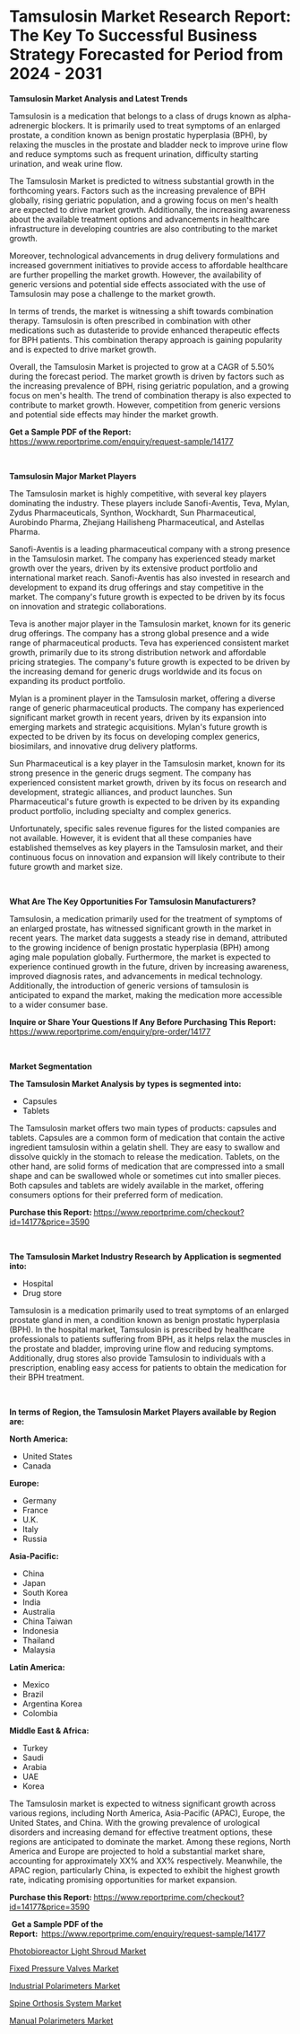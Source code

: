 <p><h1>Tamsulosin Market Research Report: The Key To Successful Business Strategy Forecasted for Period from 2024 - 2031</h1></p><p><strong>Tamsulosin Market Analysis and Latest Trends</strong></p>
<p><p>Tamsulosin is a medication that belongs to a class of drugs known as alpha-adrenergic blockers. It is primarily used to treat symptoms of an enlarged prostate, a condition known as benign prostatic hyperplasia (BPH), by relaxing the muscles in the prostate and bladder neck to improve urine flow and reduce symptoms such as frequent urination, difficulty starting urination, and weak urine flow.</p><p>The Tamsulosin Market is predicted to witness substantial growth in the forthcoming years. Factors such as the increasing prevalence of BPH globally, rising geriatric population, and a growing focus on men's health are expected to drive market growth. Additionally, the increasing awareness about the available treatment options and advancements in healthcare infrastructure in developing countries are also contributing to the market growth.</p><p>Moreover, technological advancements in drug delivery formulations and increased government initiatives to provide access to affordable healthcare are further propelling the market growth. However, the availability of generic versions and potential side effects associated with the use of Tamsulosin may pose a challenge to the market growth.</p><p>In terms of trends, the market is witnessing a shift towards combination therapy. Tamsulosin is often prescribed in combination with other medications such as dutasteride to provide enhanced therapeutic effects for BPH patients. This combination therapy approach is gaining popularity and is expected to drive market growth.</p><p>Overall, the Tamsulosin Market is projected to grow at a CAGR of 5.50% during the forecast period. The market growth is driven by factors such as the increasing prevalence of BPH, rising geriatric population, and a growing focus on men's health. The trend of combination therapy is also expected to contribute to market growth. However, competition from generic versions and potential side effects may hinder the market growth.</p></p>
<p><strong>Get a Sample PDF of the Report:&nbsp;</strong> <a href="https://www.reportprime.com/enquiry/request-sample/14177">https://www.reportprime.com/enquiry/request-sample/14177</a></p>
<p>&nbsp;</p>
<p><strong>Tamsulosin Major Market Players</strong></p>
<p><p>The Tamsulosin market is highly competitive, with several key players dominating the industry. These players include Sanofi-Aventis, Teva, Mylan, Zydus Pharmaceuticals, Synthon, Wockhardt, Sun Pharmaceutical, Aurobindo Pharma, Zhejiang Hailisheng Pharmaceutical, and Astellas Pharma.</p><p>Sanofi-Aventis is a leading pharmaceutical company with a strong presence in the Tamsulosin market. The company has experienced steady market growth over the years, driven by its extensive product portfolio and international market reach. Sanofi-Aventis has also invested in research and development to expand its drug offerings and stay competitive in the market. The company's future growth is expected to be driven by its focus on innovation and strategic collaborations.</p><p>Teva is another major player in the Tamsulosin market, known for its generic drug offerings. The company has a strong global presence and a wide range of pharmaceutical products. Teva has experienced consistent market growth, primarily due to its strong distribution network and affordable pricing strategies. The company's future growth is expected to be driven by the increasing demand for generic drugs worldwide and its focus on expanding its product portfolio.</p><p>Mylan is a prominent player in the Tamsulosin market, offering a diverse range of generic pharmaceutical products. The company has experienced significant market growth in recent years, driven by its expansion into emerging markets and strategic acquisitions. Mylan's future growth is expected to be driven by its focus on developing complex generics, biosimilars, and innovative drug delivery platforms.</p><p>Sun Pharmaceutical is a key player in the Tamsulosin market, known for its strong presence in the generic drugs segment. The company has experienced consistent market growth, driven by its focus on research and development, strategic alliances, and product launches. Sun Pharmaceutical's future growth is expected to be driven by its expanding product portfolio, including specialty and complex generics.</p><p>Unfortunately, specific sales revenue figures for the listed companies are not available. However, it is evident that all these companies have established themselves as key players in the Tamsulosin market, and their continuous focus on innovation and expansion will likely contribute to their future growth and market size.</p></p>
<p>&nbsp;</p>
<p><strong>What Are The Key Opportunities For Tamsulosin Manufacturers?</strong></p>
<p><p>Tamsulosin, a medication primarily used for the treatment of symptoms of an enlarged prostate, has witnessed significant growth in the market in recent years. The market data suggests a steady rise in demand, attributed to the growing incidence of benign prostatic hyperplasia (BPH) among aging male population globally. Furthermore, the market is expected to experience continued growth in the future, driven by increasing awareness, improved diagnosis rates, and advancements in medical technology. Additionally, the introduction of generic versions of tamsulosin is anticipated to expand the market, making the medication more accessible to a wider consumer base.</p></p>
<p><strong>Inquire or Share Your Questions If Any Before Purchasing This Report:</strong> <a href="https://www.reportprime.com/enquiry/pre-order/14177">https://www.reportprime.com/enquiry/pre-order/14177</a></p>
<p>&nbsp;</p>
<p><strong>Market Segmentation</strong></p>
<p><strong>The Tamsulosin Market Analysis by types is segmented into:</strong></p>
<p><ul><li>Capsules</li><li>Tablets</li></ul></p>
<p><p>The Tamsulosin market offers two main types of products: capsules and tablets. Capsules are a common form of medication that contain the active ingredient tamsulosin within a gelatin shell. They are easy to swallow and dissolve quickly in the stomach to release the medication. Tablets, on the other hand, are solid forms of medication that are compressed into a small shape and can be swallowed whole or sometimes cut into smaller pieces. Both capsules and tablets are widely available in the market, offering consumers options for their preferred form of medication.</p></p>
<p><strong>Purchase this Report:&nbsp;</strong><a href="https://www.reportprime.com/checkout?id=14177&price=3590">https://www.reportprime.com/checkout?id=14177&price=3590</a></p>
<p>&nbsp;</p>
<p><strong>The Tamsulosin Market Industry Research by Application is segmented into:</strong></p>
<p><ul><li>Hospital</li><li>Drug store</li></ul></p>
<p><p>Tamsulosin is a medication primarily used to treat symptoms of an enlarged prostate gland in men, a condition known as benign prostatic hyperplasia (BPH). In the hospital market, Tamsulosin is prescribed by healthcare professionals to patients suffering from BPH, as it helps relax the muscles in the prostate and bladder, improving urine flow and reducing symptoms. Additionally, drug stores also provide Tamsulosin to individuals with a prescription, enabling easy access for patients to obtain the medication for their BPH treatment.</p></p>
<p>&nbsp;</p>
<p><strong>In terms of Region, the Tamsulosin Market Players available by Region are:</strong></p>
<p>
    <p> <strong> North America: </strong>
        <ul>
            <li>United States</li>
            <li>Canada</li>
        </ul>
        </p> 
    <p> <strong> Europe: </strong>
        <ul>
            <li>Germany</li>
            <li>France</li>
            <li>U.K.</li>
            <li>Italy</li>
            <li>Russia</li>
        </ul>
        </p> 
    <p> <strong> Asia-Pacific: </strong>
        <ul>
            <li>China</li>
            <li>Japan</li>
            <li>South Korea</li>
            <li>India</li>
            <li>Australia</li>
            <li>China Taiwan</li>
            <li>Indonesia</li>
            <li>Thailand</li>
            <li>Malaysia</li>
        </ul>
        </p> 
    <p> <strong> Latin America: </strong>
        <ul>
            <li>Mexico</li>
            <li>Brazil</li>
            <li>Argentina Korea</li>
            <li>Colombia</li>
        </ul>
        </p> 
    <p> <strong> Middle East & Africa: </strong>
        <ul>
            <li>Turkey</li>
            <li>Saudi</li>
            <li>Arabia</li>
            <li>UAE</li>
            <li>Korea</li>
        </ul>
    </p>
    </p>
<p><p>The Tamsulosin market is expected to witness significant growth across various regions, including North America, Asia-Pacific (APAC), Europe, the United States, and China. With the growing prevalence of urological disorders and increasing demand for effective treatment options, these regions are anticipated to dominate the market. Among these regions, North America and Europe are projected to hold a substantial market share, accounting for approximately XX% and XX% respectively. Meanwhile, the APAC region, particularly China, is expected to exhibit the highest growth rate, indicating promising opportunities for market expansion.</p></p>
<p><strong>Purchase this Report: </strong><a href="https://www.reportprime.com/checkout?id=14177&price=3590">https://www.reportprime.com/checkout?id=14177&price=3590</a></p>
<p>&nbsp;<strong>Get a Sample PDF of the Report:&nbsp;&nbsp;</strong><a href="https://www.reportprime.com/enquiry/request-sample/14177">https://www.reportprime.com/enquiry/request-sample/14177</a></p>
<p><strong></strong></p>
<p><p><a href="https://www.linkedin.com/pulse/photobioreactor-light-shroud-market-size-furnishes-valuable-information-s9mue?trackingId=2l2LjZPSQ32Cl2fJktSxQg%3D%3D">Photobioreactor Light Shroud Market</a></p><p><a href="https://www.linkedin.com/pulse/fixed-pressure-valves-market-size-examines-its-scope-primary-taqoe?trackingId=bb57p9MfRGaVE%2BNyY0ifeA%3D%3D">Fixed Pressure Valves Market</a></p><p><a href="https://medium.com/@shirleysullivan73/industrial-polarimeters-market-comprehensive-assessment-by-type-application-and-geography-8d9f6ffe887c">Industrial Polarimeters Market</a></p><p><a href="https://www.linkedin.com/pulse/spine-orthosis-system-market-comprehensive-report-its-share-8znue?trackingId=bVKLlLmZQeuh7VKZcF%2FmiA%3D%3D">Spine Orthosis System Market</a></p><p><a href="https://medium.com/@shirleysullivan73/manual-polarimeters-market-research-report-its-history-and-forecast-2023-to-2030-478f732213ca">Manual Polarimeters Market</a></p></p>
